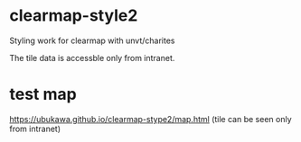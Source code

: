 # clearmap-style2
Styling work for clearmap with unvt/charites

The tile data is accessble only from intranet.

# test map
https://ubukawa.github.io/clearmap-stype2/map.html (tile can be seen only from intranet)